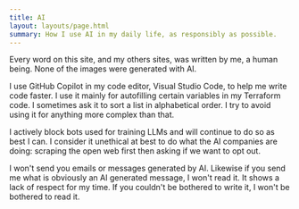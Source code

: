```yaml
---
title: AI
layout: layouts/page.html
summary: How I use AI in my daily life, as responsibly as possible.
---
```


Every word on this site, and my others sites, was written by me, a human being. None of the images were generated with AI.

I use GitHub Copilot in my code editor, Visual Studio Code, to help me write code faster. I use it mainly for autofilling certain variables in my Terraform code. I sometimes ask it to sort a list in alphabetical order. I try to avoid using it for anything more complex than that.

I actively block bots used for training LLMs and will continue to do so as best I can. I consider it unethical at best to do what the AI companies are doing: scraping the open web first then asking if we want to opt out.

I won't send you emails or messages generated by AI. Likewise if you send me what is obviously an AI generated message, I won't read it. It shows a lack of respect for my time. If you couldn't be bothered to write it, I won't be bothered to read it.